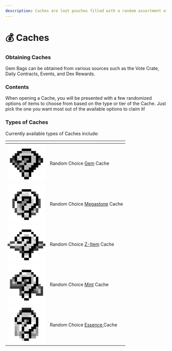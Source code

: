 ```yaml
---
description: Caches are loot pouches filled with a random assortment of items!
---
```


# 💰 Caches

### Obtaining Caches

Gem Bags can be obtained from various sources such as the Vote Crate, Daily Contracts, Events, and Dex Rewards.

### Contents

When opening a Cache, you will be presented with a few randomized options of items to choose from based on the type or tier of the Cache. Just pick the one you want most out of the available options to claim it!

### Types of Caches

Currently available types of Caches include:

<table><thead><tr><th width="118"></th><th></th></tr></thead><tbody><tr><td><img src="../.gitbook/assets/randomgem (1).png" alt=""></td><td>Random Choice <a href="https://pixelmonmod.com/wiki/Gems">Gem</a> Cache</td></tr><tr><td><img src="../.gitbook/assets/randommegastone.png" alt=""></td><td>Random Choice <a href="https://pixelmonmod.com/wiki/Mega_Stone">Megastone</a> Cache</td></tr><tr><td><img src="../.gitbook/assets/randomzitem.png" alt=""></td><td>Random Choice <a href="https://pixelmonmod.com/wiki/Z-Crystals">Z-Item</a> Cache</td></tr><tr><td><img src="../.gitbook/assets/randommint.png" alt=""></td><td>Random Choice <a href="https://pixelmonmod.com/wiki/Mints">Mint</a> Cache</td></tr><tr><td><img src="../.gitbook/assets/randomessence.png" alt=""></td><td>Random Choice <a href="../pixelmon/move-tutor-terminal.md">Essence </a>Cache</td></tr></tbody></table>

